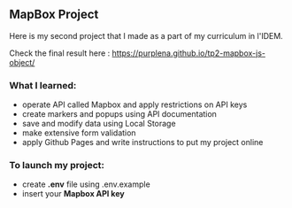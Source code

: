 ## MapBox Project
Here is my second project that I made as a part of my curriculum in l'IDEM. 

Check the final result here : https://purplena.github.io/tp2-mapbox-js-object/

### What I learned:
  - operate API called Mapbox and apply restrictions on API keys
  - create markers and popups using API documentation
  - save and modify data using Local Storage
  - make extensive form validation
  - apply Github Pages and write instructions to put my project online 

### To launch my project:
  - create **.env** file using .env.example
  - insert your **Mapbox API key**
